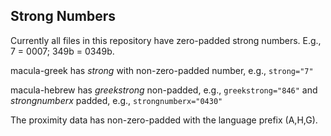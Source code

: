 ## Strong Numbers

Currently all files in this repository have zero-padded strong numbers. E.g., 7 = 0007; 349b = 0349b.

macula-greek has _strong_ with non-zero-padded number, e.g., `strong="7"`

macula-hebrew has _greekstrong_ non-padded, e.g., `greekstrong="846"` and _strongnumberx_ padded, e.g., `strongnumberx="0430"`

The proximity data has non-zero-padded with the language prefix (A,H,G).